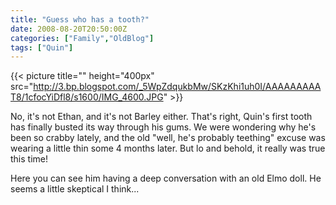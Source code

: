 ```yaml
---
title: "Guess who has a tooth?"
date: 2008-08-20T20:50:00Z
categories: ["Family","OldBlog"]
tags: ["Quin"]
---
```


{{< picture title="" height="400px" src="http://3.bp.blogspot.com/_5WpZdqukbMw/SKzKhi1uh0I/AAAAAAAAAT8/1cfocYiDfl8/s1600/IMG_4600.JPG" >}}

No, it's not Ethan, and it's not Barley either.  That's right, Quin's first tooth has finally busted its way through his gums.  We were wondering why he's been so crabby lately, and the old "well, he's probably teething" excuse was wearing a little thin some 4 months later.  But lo and behold, it really was true this time!

Here you can see him having a deep conversation with an old Elmo doll.  He seems a little skeptical I think...
